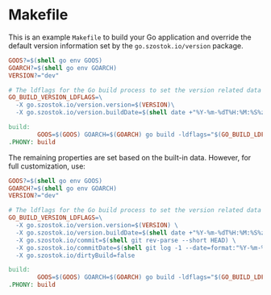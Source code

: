 # Makefile

This is an example `Makefile` to build your Go application and override the default version information set by the `go.szostok.io/version` package.

```makefile
GOOS?=$(shell go env GOOS)
GOARCH?=$(shell go env GOARCH)
VERSION?="dev"

# The ldflags for the Go build process to set the version related data
GO_BUILD_VERSION_LDFLAGS=\
  -X go.szostok.io/version.version=$(VERSION)\
  -X go.szostok.io/version.buildDate=$(shell date +"%Y-%m-%dT%H:%M:%S%z")

build:
		GOOS=$(GOOS) GOARCH=$(GOARCH) go build -ldflags="$(GO_BUILD_LDFLAGS)" -o example ./example/
.PHONY: build
```

The remaining properties are set based on the built-in data. However, for full customization, use:

```makefile
GOOS?=$(shell go env GOOS)
GOARCH?=$(shell go env GOARCH)
VERSION?="dev"

# The ldflags for the Go build process to set the version related data
GO_BUILD_VERSION_LDFLAGS=\
  -X go.szostok.io/version.version=$(VERSION) \
  -X go.szostok.io/version.buildDate=$(shell date +"%Y-%m-%dT%H:%M:%S%z") \
  -X go.szostok.io/commit=$(shell git rev-parse --short HEAD) \
  -X go.szostok.io/commitDate=$(shell git log -1 --date=format:"%Y-%m-%dT%H:%M:%S%z" --format=%cd) \
  -X go.szostok.io/dirtyBuild=false

build:
		GOOS=$(GOOS) GOARCH=$(GOARCH) go build -ldflags="$(GO_BUILD_LDFLAGS)" -o example ./example/
.PHONY: build
```
